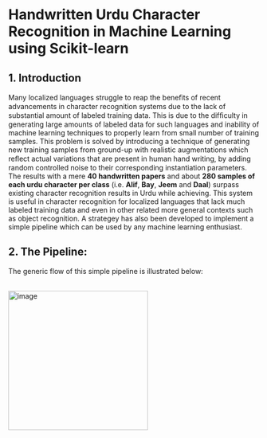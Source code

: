 # Handwritten Urdu Character Recognition in Machine Learning using Scikit-learn

## 1. Introduction
Many localized languages struggle to reap the beneﬁts of recent advancements in character recognition systems due to the lack of substantial amount of labeled training data. This is due to the difﬁculty in generating large amounts of labeled data for such languages and inability of machine learning techniques to properly learn from small number of training samples. This problem is solved by introducing a technique of generating new training samples from ground-up with realistic augmentations which reﬂect actual variations that are present in human hand writing, by adding random controlled noise to their corresponding instantiation parameters. The results with a mere **40 handwritten papers** and about **280 samples of each urdu character per class** (i.e. **Alif**, **Bay**, **Jeem** and **Daal**) surpass existing character recognition results in Urdu while achieving. This system is useful in character recognition for localized languages that lack much labeled training data and even in other related more general contexts such as object recognition. A strategey has also been developed to implement a simple pipeline which can be used by any machine learning enthusiast. 

## 2. The Pipeline:
The generic flow of this simple pipeline is illustrated below:

<br><img width="280" alt="image" src="https://user-images.githubusercontent.com/61377755/209229446-2ffd52a2-f174-42e2-8014-5db5aacb358a.png">
